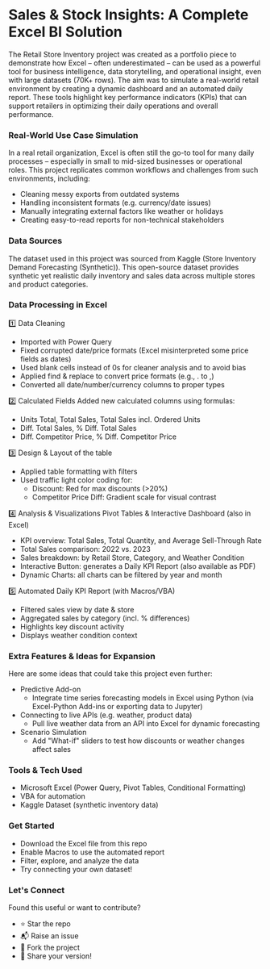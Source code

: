 # Sales & Stock Insights: A Complete Excel BI Solution

The Retail Store Inventory project was created as a portfolio piece to demonstrate how Excel – often underestimated – can be used as a powerful tool for business intelligence, data storytelling, and operational insight, even with large datasets (70K+ rows). The aim was to simulate a real-world retail environment by creating a dynamic dashboard and an automated daily report. These tools highlight key performance indicators (KPIs) that can support retailers in optimizing their daily operations and overall performance.

### Real-World Use Case Simulation

In a real retail organization, Excel is often still the go-to tool for many daily processes – especially in small to mid-sized businesses or operational roles. This project replicates common workflows and challenges from such environments, including:

- Cleaning messy exports from outdated systems
- Handling inconsistent formats (e.g. currency/date issues)
- Manually integrating external factors like weather or holidays
- Creating easy-to-read reports for non-technical stakeholders

### Data Sources

The dataset used in this project was sourced from Kaggle (Store Inventory Demand Forecasting (Synthetic)). 
This open-source dataset provides synthetic yet realistic daily inventory and sales data across multiple stores and product categories.

### Data Processing in Excel

1️⃣ Data Cleaning
- Imported with Power Query
- Fixed corrupted date/price formats (Excel misinterpreted some price fields as dates)
- Used blank cells instead of 0s for cleaner analysis and to avoid bias
- Applied find & replace to convert price formats (e.g., . to ,)
- Converted all date/number/currency columns to proper types

2️⃣ Calculated Fields
Added new calculated columns using formulas:
- Units Total, Total Sales, Total Sales incl. Ordered Units
- Diff. Total Sales, % Diff. Total Sales
- Diff. Competitor Price, % Diff. Competitor Price

3️⃣ Design & Layout of the table
- Applied table formatting with filters
- Used traffic light color coding for:
    - Discount: Red for max discounts (>20%)
    - Competitor Price Diff: Gradient scale for visual contrast
    
4️⃣ Analysis & Visualizations
Pivot Tables & Interactive Dashboard (also in Excel)
- KPI overview: Total Sales, Total Quantity, and Average Sell-Through Rate
- Total Sales comparison: 2022 vs. 2023
- Sales breakdown: by Retail Store, Category, and Weather Condition
- Interactive Button: generates a Daily KPI Report (also available as PDF)
- Dynamic Charts: all charts can be filtered by year and month

5️⃣ Automated Daily KPI Report (with Macros/VBA)
- Filtered sales view by date & store
- Aggregated sales by category (incl. % differences)
- Highlights key discount activity
- Displays weather condition context

### Extra Features & Ideas for Expansion

Here are some ideas that could take this project even further:
- Predictive Add-on
    - Integrate time series forecasting models in Excel using Python (via Excel-Python Add-ins or exporting data to Jupyter)
- Connecting to live APIs (e.g. weather, product data)
    - Pull live weather data from an API into Excel for dynamic forecasting
- Scenario Simulation
    - Add "What-if" sliders to test how discounts or weather changes affect sales

### Tools & Tech Used

- Microsoft Excel (Power Query, Pivot Tables, Conditional Formatting)
- VBA for automation
- Kaggle Dataset (synthetic inventory data)

### Get Started

- Download the Excel file from this repo
- Enable Macros to use the automated report
- Filter, explore, and analyze the data
- Try connecting your own dataset!

### Let's Connect

Found this useful or want to contribute?
- ⭐ Star the repo
- 📬 Raise an issue
- 🔁 Fork the project
- 💬 Share your version!
